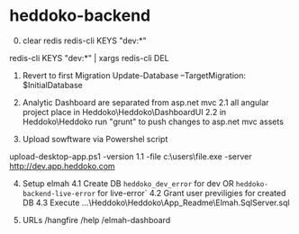 # heddoko-backend

0. clear redis
redis-cli KEYS "dev:*"

redis-cli KEYS "dev:*" | xargs redis-cli DEL

1. Revert to first Migration
Update-Database –TargetMigration: $InitialDatabase

2. Analytic Dashboard are separated from asp.net mvc
2.1 all angular project place in Heddoko\Heddoko\DashboardUI
2.2 in Heddoko\Heddoko run "grunt" to push changes to asp.net mvc assets


3. Upload sowftware via Powershel script

upload-desktop-app.ps1 -version 1.1 -file c:\users\file.exe -server http://dev.app.heddoko.com

4. Setup elmah
4.1 Create DB `heddoko_dev_error` for dev OR `heddoko-backend-live-error` for live-error`
4.2 Grant user previligies for created DB
4.3 Execute ...\Heddoko\Heddoko\App_Readme\Elmah.SqlServer.sql 

5. URLs
/hangfire
/help
/elmah-dashboard